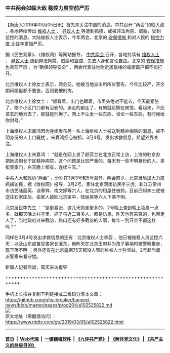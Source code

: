 ### 中共两会如临大敌 稳控力度空前严厉
------------------------

<div class="post_content">
 <p>
  【新唐人2019年03月05日讯】首先来关注中国的消息。中共召开 “两会”如临大敌 ，各地持续传出
  <a href="https://www.ntdtv.com/gb/维权人士.htm">
   维权人士
  </a>
  、
  <a href="https://www.ntdtv.com/gb/异议人士.htm">
   异议人士
  </a>
  等遭到抓捕，或被非法拘禁、威胁，受到监控的消息。大陆维权人士表示，今年两会，北京的
  <a href="https://www.ntdtv.com/gb/安保措施.htm">
   安保措施
  </a>
  和对人民的
  <a href="https://www.ntdtv.com/gb/稳控力度.htm">
   稳控力度
  </a>
  比往年更加严厉。
 </p>
 <p>
  据《民生观察》、《维权网》等网站报导，
  <a href="https://www.ntdtv.com/gb/中共两会.htm">
   中共两会
  </a>
  召开，各地持续有
  <a href="https://www.ntdtv.com/gb/维权人士.htm">
   维权人士
  </a>
  、
  <a href="https://www.ntdtv.com/gb/异议人士.htm">
   异议人士
  </a>
  遭到非法拘禁、威胁和监控，失去人身和言论自由。北京的
  <a href="https://www.ntdtv.com/gb/安保措施.htm">
   安保措施
  </a>
  也空前严厉 ，为“确保领导安全” ，两会代表驻地附近居民楼的临街窗户都不能打开。
 </p>
 <p>
  北京维权人士徐女士表示，两会前，她被当地派出所所长警告，今年比较严，开会期间哪里都不要去，否则要被刑拘。
 </p>
 <p>
  北京维权人士徐女士： “都看着，出门也跟着，市里头绝对不能去，今天最紧张了，哪个小区门口都有治安的。该走的都走了，有的就给搁在宾馆，看起来，不应该去的地方去了，那就是刑拘了。网上不让发一些东西、谈论一些东西，有时候给你封号。”
 </p>
 <p>
  上海维权人宋嘉鸿因为连续发布另一名上海维权人士被送到精神病院的消息，被不明身份的人上门骚扰 。宋嘉鸿担心被抓，3月4号，发出求救信息，希望外界关注。
 </p>
 <p>
  上海维权人士宋嘉鸿 ： “就是在网上发了颜芬兰在北京正常上访，上海的驻京办把她送到长宁区精神病院，这个问题是比较严重的，每天有一些不明身份的人，来扣我家门，白天晚上都有，连续三天。”
 </p>
 <p>
  中共人大和政协“两会” ，分别在3月3号和5号召开，两会前夕，北京当局加大力度抓捕访民，据《维权网》报导，3月2号，家住北京河南访民李三虎，和江苏常州市访民陆丽英、谈章祥、梅文婷等六人，在北京的租屋住被抓。目前已知李三虎被送往石家庄后，由家人接回北京家中，陆丽英等六人下落不明。
 </p>
 <p>
  北京居民李先生 ： “是挺紧张，这几天抓走挺多的，2号晚上查到晚上凌晨一点多，就那天晚上村子里，抓了将近二百多人，都是访民，昨天也有来查的，也带走人了，当地政府过来截访，路口还有好多截访的人啊，每年一到开会不都这样吗？”
 </p>
 <p>
  同样在3月4号发出求救信息的还有：北京维权人士李蔚 ，他已被维稳人员监控六天；以及山东疫苗受害家长潘东，他昨天在北京王府井为孩子募捐时被警察带走，现下落不明 ；另外还有在北京露宿75天都没人管的维权人士孙宝妹，2号起当局派警察来看守她。
 </p>
 <p>
  新唐人记者熊斌，周天采访报导
 </p>
 <div class="single_ad">
 </div>
</div>

+++++++++++++++++++++++++++++++++++++++++++++++++++++++++++<br/><br/>
手机上长按并复制下列链接或二维码分享本文章：<br/>
https://github.com/gfw-breaker/banned-news/blob/master/pages/prog204/a102525822.md <br/>
<a href='https://github.com/gfw-breaker/banned-news/blob/master/pages/prog204/a102525822.md'><img src='https://github.com/gfw-breaker/banned-news/blob/master/pages/prog204/a102525822.md.png'/></a> <br/>
原文地址（需翻墙访问）：https://www.ntdtv.com/gb/2019/03/05/a102525822.html


------------------------
#### [首页](https://github.com/gfw-breaker/banned-news/blob/master/README.md) &nbsp;|&nbsp; [Web代理](https://github.com/labour-camp/helloworld) &nbsp;|&nbsp; [一键翻墙软件](https://github.com/gfw-breaker/nogfw/blob/master/README.md) &nbsp;| [《九评共产党》](https://github.com/gfw-breaker/9ping.md/blob/master/README.md#九评之一评共产党是什么) | [《解体党文化》](https://github.com/gfw-breaker/jtdwh.md/blob/master/README.md) | [《共产主义的终极目的》](https://github.com/gfw-breaker/gczydzjmd.md/blob/master/README.md)

